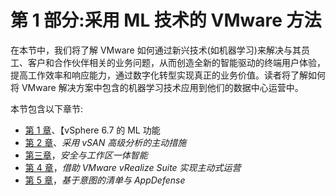 <title>Section 1: VMware Approach with ML Technology</title>  

# 第 1 部分:采用 ML 技术的 VMware 方法

在本节中，我们将了解 VMware 如何通过新兴技术(如机器学习)来解决与其员工、客户和合作伙伴相关的业务问题，从而创造全新的智能驱动的终端用户体验，提高工作效率和响应能力，通过数字化转型实现真正的业务价值。读者将了解如何将 VMware 解决方案中包含的机器学习技术应用到他们的数据中心运营中。

本节包含以下章节:

*   [第 1 章](30c0d68f-6ece-4c7b-86d1-a7a46183306e.xhtml)、【vSphere 6.7 的 ML 功能
*   [第 2 章](f5c800b5-4161-421f-9819-b7eadecca532.xhtml)、*采用 vSAN 高级分析的主动措施*
*   [第三章](6e95024c-c15b-43b6-80e8-7975b6bde0af.xhtml)，*安全与工作区一体智能*
*   [第 4 章](23b8d49b-ba6e-4824-97dc-6fb8bff5e498.xhtml)，*借助 VMware vRealize Suite 实现主动式运营*
*   [第 5 章](fec95bb1-c90e-460d-b5f9-423d9bb7a3f5.xhtml)，*基于意图的清单与 AppDefense*